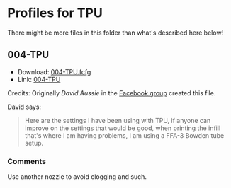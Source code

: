 # Profiles for TPU

There might be more files in this folder than what's described here below!

## 004-TPU

* Download: [004-TPU.fcfg](https://raw.githubusercontent.com/rille111/Flashforge-Adventurer-4/master/filament-profile-settings/tpu/004-TPU.fcfg)
* Link: [004-TPU](004-TPU.fcfg)

Credits: Originally *David Aussie* in the [Facebook group](https://www.facebook.com/groups/913241999042183/permalink/1575807069452336) created this file.

David says:
> Here are the settings I have been using with TPU, if anyone can improve on the settings that would be good, when printing the infill that's where I am having problems, I am using a FFA-3 Bowden tube setup.
> 
### Comments

Use another nozzle to avoid clogging and such.
